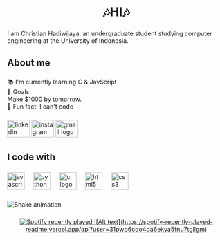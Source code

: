 <h1 align="center">🎶HI🎶</h1>

###

<p align="left">I am Christian Hadiwijaya, an undergraduate student studying computer engineering at the University of Indonesia.</p>

###

<h2 align="left">About me</h2>

###

<p align="left">📚 I'm currently learning C & JavScript<br>🎯 Goals: <br>Make $1000 by tomorrow.<br>🎲 Fun fact: I can't code</p>

###

<div align="left">
  <a href="linkedin.com/in/christianhadiwijaya" target="_blank">
    <img src="https://raw.githubusercontent.com/maurodesouza/profile-readme-generator/master/src/assets/icons/social/linkedin/default.svg" width="52" height="40" alt="linkedin logo"  />
  </a>
  <a href="https://www.instagram.com/tianhd_/" target="_blank">
    <img src="https://raw.githubusercontent.com/maurodesouza/profile-readme-generator/master/src/assets/icons/social/instagram/default.svg" width="52" height="40" alt="instagram logo"  />
  </a>
  <a href="hadiwijayachristian7@gmail.com" target="_blank">
    <img src="https://raw.githubusercontent.com/maurodesouza/profile-readme-generator/master/src/assets/icons/social/gmail/default.svg" width="52" height="40" alt="gmail logo"  />
  </a>
</div>

###

<h2 align="left">I code with</h2>

###

<div align="left">
  <img src="https://cdn.jsdelivr.net/gh/devicons/devicon/icons/javascript/javascript-original.svg" height="40" alt="javascript logo"  />
  <img width="12" />
  <img src="https://cdn.jsdelivr.net/gh/devicons/devicon/icons/python/python-original.svg" height="40" alt="python logo"  />
  <img width="12" />
  <img src="https://cdn.jsdelivr.net/gh/devicons/devicon/icons/c/c-original.svg" height="40" alt="c logo"  />
  <img width="12" />
  <img src="https://cdn.jsdelivr.net/gh/devicons/devicon/icons/html5/html5-original.svg" height="40" alt="html5 logo"  />
  <img width="12" />
  <img src="https://cdn.jsdelivr.net/gh/devicons/devicon/icons/css3/css3-original.svg" height="40" alt="css3 logo"  />
</div>

###

<img src="https://raw.githubusercontent.com/Tianrider/Tianrider/output/snake.svg" alt="Snake animation" />

###

<div align="center">
  <a href="https://open.spotify.com/user/TianH">
    <img src="https://spotify-recently-played-readme.vercel.app/api?count=5&unique=false" alt="Spotify recently played"  />
    ![Alt text](https://spotify-recently-played-readme.vercel.app/api?user=31pwp6cqo4da6ekya5fnu7tgllgm)
  </a>
</div>

###
